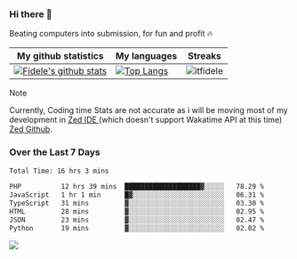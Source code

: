 ### Hi there 👋
<p>Beating computers into submission, for fun and profit 🔥</p>

|My github statistics|My languages|Streaks|
|-|-|-|
|[![Fidele's github stats](https://github-readme-stats.vercel.app/api?username=itfidele&count_private=true&show_icons=true&theme=dark&hide_title=true)](https://github.com/itfidele)|[![Top Langs](https://github-readme-stats.vercel.app/api/top-langs/?username=itfidele&show_icons=true&langs_count=8&theme=dark&layout=compact&hide_title=true)](https://github.com/itfidele)|![itfidele](https://github-readme-streak-stats.herokuapp.com/?user=itfidele&theme=dark)

> [!NOTE]  
> Currently, Coding time Stats are not accurate as i will be moving most of my development in <a href="https://zed.dev" target="_blank"> Zed IDE </a> (which doesn't support Wakatime API at this time) <a href="https://github.com/zed-industries/zed">Zed Github</a>.

### Over the Last 7 Days
<!--START_SECTION:waka-->

```txt
Total Time: 16 hrs 3 mins

PHP          12 hrs 39 mins  ███████████████████▓░░░░░   78.29 %
JavaScript   1 hr 1 min      █▓░░░░░░░░░░░░░░░░░░░░░░░   06.31 %
TypeScript   31 mins         ▓░░░░░░░░░░░░░░░░░░░░░░░░   03.30 %
HTML         28 mins         ▓░░░░░░░░░░░░░░░░░░░░░░░░   02.95 %
JSON         23 mins         ▓░░░░░░░░░░░░░░░░░░░░░░░░   02.47 %
Python       19 mins         ▓░░░░░░░░░░░░░░░░░░░░░░░░   02.02 %
```

<!--END_SECTION:waka-->



![](https://komarev.com/ghpvc/?username=itfidele)
